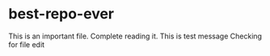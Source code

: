 # best-repo-ever
This is an important file. 
Complete reading it.
This is test message
Checking for file edit
